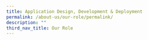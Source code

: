 ```yaml
---
title: Application Design, Development & Deployment
permalink: /about-us/our-role/permalink/
description: ""
third_nav_title: Our Role
---
```

